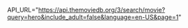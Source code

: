 API_URL="https://api.themoviedb.org/3/search/movie?query=hero&include_adult=false&language=en-US&page=1"

